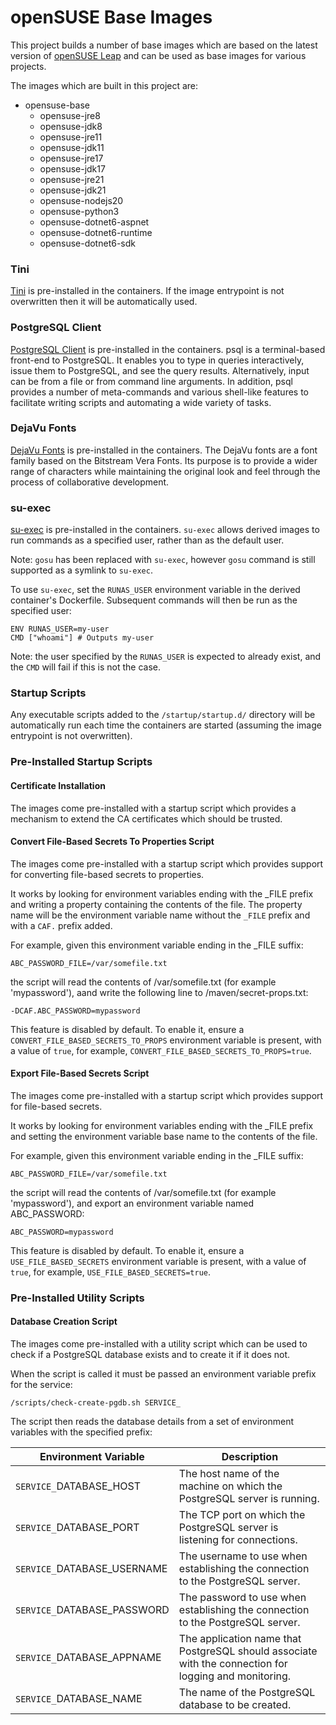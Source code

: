 # openSUSE Base Images

This project builds a number of base images which are based on the latest version of [openSUSE Leap](https://get.opensuse.org/leap) and can be used as base images for various projects.

The images which are built in this project are:
- opensuse-base
  - opensuse-jre8
  - opensuse-jdk8
  - opensuse-jre11
  - opensuse-jdk11
  - opensuse-jre17
  - opensuse-jdk17
  - opensuse-jre21
  - opensuse-jdk21
  - opensuse-nodejs20
  - opensuse-python3
  - opensuse-dotnet6-aspnet
  - opensuse-dotnet6-runtime
  - opensuse-dotnet6-sdk

### Tini
[Tini](https://github.com/krallin/tini) is pre-installed in the containers.  If the image entrypoint is not overwritten then it will be automatically used.

### PostgreSQL Client
[PostgreSQL Client](https://www.postgresql.org/docs/current/static/app-psql.html) is pre-installed in the containers. psql is a terminal-based front-end to PostgreSQL. It enables you to type in queries interactively, issue them to PostgreSQL, and see the query results. Alternatively, input can be from a file or from command line arguments. In addition, psql provides a number of meta-commands and various shell-like features to facilitate writing scripts and automating a wide variety of tasks.

### DejaVu Fonts
[DejaVu Fonts](https://dejavu-fonts.github.io/) is pre-installed in the containers. The DejaVu fonts are a font family based on the Bitstream Vera Fonts. Its purpose is to provide a wider range of characters while maintaining the original look and feel through the process of collaborative development.

### su-exec
[su-exec](https://github.com/ncopa/su-exec) is pre-installed in the containers. `su-exec` allows derived images to run commands as a specified user, rather than as the default user.  

Note: `gosu` has been replaced with `su-exec`, however `gosu` command is still supported as a symlink to `su-exec`.

To use `su-exec`, set the `RUNAS_USER` environment variable in the derived container's Dockerfile. Subsequent commands will then be run as the specified user:

```
ENV RUNAS_USER=my-user
CMD ["whoami"] # Outputs my-user
```

Note: the user specified by the `RUNAS_USER` is expected to already exist, and the `CMD` will fail if this is not the case.

### Startup Scripts
Any executable scripts added to the `/startup/startup.d/` directory will be automatically run each time the containers are started (assuming the image entrypoint is not overwritten).

### Pre-Installed Startup Scripts

#### Certificate Installation
The images come pre-installed with a startup script which provides a mechanism to extend the CA certificates which should be trusted.

#### Convert File-Based Secrets To Properties Script
The images come pre-installed with a startup script which provides support for converting file-based secrets to properties.

It works by looking for environment variables ending with the _FILE prefix and writing a property containing the contents of the file. The property name will be the environment variable name without the `_FILE` prefix and with a `CAF.` prefix added.

For example, given this environment variable ending in the _FILE suffix:
```
ABC_PASSWORD_FILE=/var/somefile.txt
```
the script will read the contents of /var/somefile.txt (for example 'mypassword'), aand write the following line to /maven/secret-props.txt:
```
-DCAF.ABC_PASSWORD=mypassword
```
This feature is disabled by default. To enable it, ensure a `CONVERT_FILE_BASED_SECRETS_TO_PROPS` environment variable is present, with a value of `true`, for example, `CONVERT_FILE_BASED_SECRETS_TO_PROPS=true`.

#### Export File-Based Secrets Script
The images come pre-installed with a startup script which provides support for file-based secrets.

It works by looking for environment variables ending with the _FILE prefix and setting the environment variable base name to the contents of the file.

For example, given this environment variable ending in the _FILE suffix:
```
ABC_PASSWORD_FILE=/var/somefile.txt
```
the script will read the contents of /var/somefile.txt (for example 'mypassword'), and export an environment variable named ABC_PASSWORD:
```
ABC_PASSWORD=mypassword
```
This feature is disabled by default. To enable it, ensure a `USE_FILE_BASED_SECRETS` environment variable is present, with a value of `true`, for example, `USE_FILE_BASED_SECRETS=true`.

### Pre-Installed Utility Scripts

#### Database Creation Script
The images come pre-installed with a utility script which can be used to check if a PostgreSQL database exists and to create it if it does not.

When the script is called it must be passed an environment variable prefix for the service:

    /scripts/check-create-pgdb.sh SERVICE_

The script then reads the database details from a set of environment variables with the specified prefix:

| **Environment Variable**    |                                          **Description**                                               |
|-----------------------------|--------------------------------------------------------------------------------------------------------|
| `SERVICE_`DATABASE_HOST     | The host name of the machine on which the PostgreSQL server is running.                                |
| `SERVICE_`DATABASE_PORT     | The TCP port on which the PostgreSQL server is listening for connections.                              |
| `SERVICE_`DATABASE_USERNAME | The username to use when establishing the connection to the PostgreSQL server.                         |
| `SERVICE_`DATABASE_PASSWORD | The password to use when establishing the connection to the PostgreSQL server.                         |
| `SERVICE_`DATABASE_APPNAME  | The application name that PostgreSQL should associate with the connection for logging and monitoring.  |
| `SERVICE_`DATABASE_NAME     | The name of the PostgreSQL database to be created.                                                     |
